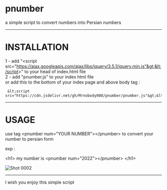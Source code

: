 # pnumber
a simple script to convert numbers into Persian numbers

-------------------------------------------------------------------
# INSTALLATION


1 - add "&lt;script src="https://ajax.googleapis.com/ajax/libs/jquery/3.5.1/jquery.min.js"&gt;&lt;/script&gt;" to your head of index.html file <br>
2 - add "pnumber.js" to your index html file <br>
or
add this to the bottom of your index page and above body tag :
     
     &lt;script src="https://cdn.jsdelivr.net/gh/Mrnobody008/pnumber/pnumber.js"&gt;&lt;/script&gt;

-------------------------------------------------------------------
# USAGE

use tag &lt;pnumber num="YOUR NUMBER"&gt;&lt;/pnumber&gt; to convert your number to persian form

exp : 

   &lt;h1&gt;
      my number is &lt;pnumber num="2022"&gt;&lt;/pnumber&gt;
   &lt;/h1&gt;
   
   
   


![Shot 0002](https://user-images.githubusercontent.com/99102192/152663383-6f6528b0-1ddd-499b-bf9f-57b4ba5c6710.png)



------------------------------------------------------------------

I wish you enjoy this simple script 
